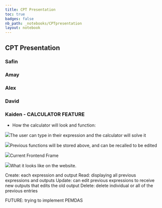 ```yaml
---
title: CPT Presentation
toc: true
badges: false
nb_path: _notebooks/CPTpresentation
layout: notebook
---
```


## CPT Presentation

### Safin

### Amay

### Alex

### David

### Kaiden - CALCULATOR FEATURE
 - How the calculator will look and function:
<p><img src="https://cdn.discordapp.com/attachments/935406715002826813/1068059377287827466/image.png">The user can type in their expression and the calculator will solve it</p>

<p><img src="https://cdn.discordapp.com/attachments/935406715002826813/1068059285361278986/how-does-calculator-work.png">Previous functions will be stored above, and can be recalled to be edited</p>

<p><img src="https://cdn.discordapp.com/attachments/935406715002826813/1068059285734555689/image.png">Current Frontend Frame</p>

<p><img src="https://cdn.discordapp.com/attachments/935406715002826813/1068059285961056276/image.png">What it looks like on the website.</p>

Create: each expression and output
Read: displaying all previous expressions and outputs
Update: can edit previous expressions to receive new outputs that edits the old output
Delete: delete individual or all of the previous entries

FUTURE: trying to implement PEMDAS